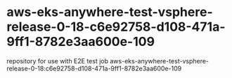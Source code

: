 # aws-eks-anywhere-test-vsphere-release-0-18-c6e92758-d108-471a-9ff1-8782e3aa600e-109
repository for use with E2E test job aws-eks-anywhere-test-vsphere-release-0-18:c6e92758-d108-471a-9ff1-8782e3aa600e-109
